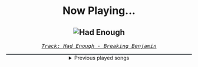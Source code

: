 <div align="center"> 
<h1>Now Playing...</h1>

![Had Enough](https://i.scdn.co/image/ab67616d00001e027a3d77a6bd0814a5998f7749)
--
_<samp><a href="https://open.spotify.com/track/7u93rCmIM9mBoT4mvfUBTZ">Track: Had Enough - Breaking Benjamin</a></samp>_

<div style="border: 1px #4B5054 solid"></div>
<details>
  <summary>
    Previous played songs
  </summary>
  <table>
    <thead>
      <tr>
        <th>
          Artist
        </th>
        <th>
          Song
        </th>
        <th>
          Link
        </th>
      </tr>
    </thead>
    <tbody>
      <tr><td>Breaking Benjamin</td><td>Had Enough</td><td><a href="https://open.spotify.com/track/7u93rCmIM9mBoT4mvfUBTZ">https://open.spotify.com/track/7u93rCmIM9mBoT4mvfUBTZ</a></td></tr><tr><td>Lansdowne</td><td>Back To Life</td><td><a href="https://open.spotify.com/track/32WzI3USwLQMBg7uFeQNab">https://open.spotify.com/track/32WzI3USwLQMBg7uFeQNab</a></td></tr><tr><td>Breaking Benjamin</td><td>Awaken</td><td><a href="https://open.spotify.com/track/7hr0WyhqQxrK3SQ9ZQxjTu">https://open.spotify.com/track/7hr0WyhqQxrK3SQ9ZQxjTu</a></td></tr><tr><td>Evans Blue</td><td>Beyond The Stars</td><td><a href="https://open.spotify.com/track/5xetBdYzklZ71hbHjXb4Zf">https://open.spotify.com/track/5xetBdYzklZ71hbHjXb4Zf</a></td></tr><tr><td>Daughtry</td><td>THE RECKONING</td><td><a href="https://open.spotify.com/track/5w3sr7Zq8ad9b8l47n5F9Y">https://open.spotify.com/track/5w3sr7Zq8ad9b8l47n5F9Y</a></td></tr><tr><td>Cult To Follow</td><td>Through With You</td><td><a href="https://open.spotify.com/track/35PDioN3ETH4nFI6xaPVBt">https://open.spotify.com/track/35PDioN3ETH4nFI6xaPVBt</a></td></tr><tr><td>Lansdowne</td><td>Watch Me Burn</td><td><a href="https://open.spotify.com/track/4Y33fbX6KcOfP0xZhYMwO5">https://open.spotify.com/track/4Y33fbX6KcOfP0xZhYMwO5</a></td></tr><tr><td>Mark Morton</td><td>Cross Off</td><td><a href="https://open.spotify.com/track/3EAeH1G0BoxQIX8SmgjqAy">https://open.spotify.com/track/3EAeH1G0BoxQIX8SmgjqAy</a></td></tr><tr><td>ENNA-F</td><td>Himmel</td><td><a href="https://open.spotify.com/track/4ZZs0O5H2o8Dv8H1QLJKKM">https://open.spotify.com/track/4ZZs0O5H2o8Dv8H1QLJKKM</a></td></tr><tr><td>ENNA-F</td><td>Himmel</td><td><a href="https://open.spotify.com/track/4ZZs0O5H2o8Dv8H1QLJKKM">https://open.spotify.com/track/4ZZs0O5H2o8Dv8H1QLJKKM</a></td></tr><tr><td>ENNA-F</td><td>Himmel</td><td><a href="https://open.spotify.com/track/4ZZs0O5H2o8Dv8H1QLJKKM">https://open.spotify.com/track/4ZZs0O5H2o8Dv8H1QLJKKM</a></td></tr><tr><td>Imminence</td><td>Infectious</td><td><a href="https://open.spotify.com/track/7Aq4xs7pcJzKHczATqmiOY">https://open.spotify.com/track/7Aq4xs7pcJzKHczATqmiOY</a></td></tr><tr><td>The Plot In You</td><td>Spare Me</td><td><a href="https://open.spotify.com/track/04NfX1qK7HBIzejYQhj6qn">https://open.spotify.com/track/04NfX1qK7HBIzejYQhj6qn</a></td></tr><tr><td>Of Virtue</td><td>A.N.X.I.E.T.Y.</td><td><a href="https://open.spotify.com/track/5vbFhpBdNUiZBTzJWng8hS">https://open.spotify.com/track/5vbFhpBdNUiZBTzJWng8hS</a></td></tr><tr><td>Siamese</td><td>Vertigo</td><td><a href="https://open.spotify.com/track/2KnQDBg73g1AfjZnIlhhH4">https://open.spotify.com/track/2KnQDBg73g1AfjZnIlhhH4</a></td></tr><tr><td>Imminence</td><td>Desolation</td><td><a href="https://open.spotify.com/track/3ZD0qLiUdLVn1eWDfDhaq2">https://open.spotify.com/track/3ZD0qLiUdLVn1eWDfDhaq2</a></td></tr><tr><td>Siamese</td><td>Chemistry</td><td><a href="https://open.spotify.com/track/25KiribVBkk4wGgl4BLs6K">https://open.spotify.com/track/25KiribVBkk4wGgl4BLs6K</a></td></tr><tr><td>ANTITYPE</td><td>The Devil And The Saint</td><td><a href="https://open.spotify.com/track/1rBaSK2Fg4vyCUlopWSB5i">https://open.spotify.com/track/1rBaSK2Fg4vyCUlopWSB5i</a></td></tr><tr><td>Memphis May Fire</td><td>Chaotic</td><td><a href="https://open.spotify.com/track/0uN4UAtncmNnwjajxiAGpk">https://open.spotify.com/track/0uN4UAtncmNnwjajxiAGpk</a></td></tr><tr><td>Siamese</td><td>Through My Head</td><td><a href="https://open.spotify.com/track/4IxfCx0FVapmhoUiUCt0uP">https://open.spotify.com/track/4IxfCx0FVapmhoUiUCt0uP</a></td></tr>
    </tbody>
  </table>
</details>

</div>
